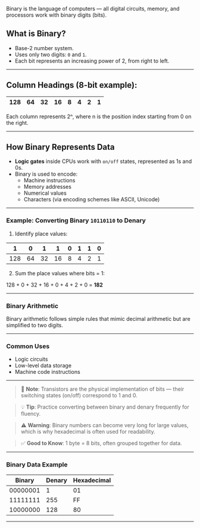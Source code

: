 
Binary is the language of computers — all digital circuits, memory, and processors work with binary digits (bits).

## What is Binary?

- Base-2 number system.
- Uses only two digits: `0` and `1`.
- Each bit represents an increasing power of 2, from right to left.

---

## Column Headings (8-bit example):

|128|64|32|16|8|4|2|1|
|-|-|-|-|-|-|-|-|

Each column represents 2ⁿ, where n is the position index starting from 0 on the right.

---

## How Binary Represents Data

- **Logic gates** inside CPUs work with `on/off` states, represented as 1s and 0s.
- Binary is used to encode:
  - Machine instructions
  - Memory addresses
  - Numerical values
  - Characters (via encoding schemes like ASCII, Unicode)

---

### Example: Converting Binary `10110110` to Denary

1. Identify place values:

|1|0|1|1|0|1|1|0|
|-|-|-|-|-|-|-|-|
|128|64|32|16|8|4|2|1|

2. Sum the place values where bits = 1:

128 + 0 + 32 + 16 + 0 + 4 + 2 + 0 = **182**

---

### Binary Arithmetic

Binary arithmetic follows simple rules that mimic decimal arithmetic but are simplified to two digits.

---

### Common Uses

- Logic circuits
- Low-level data storage
- Machine code instructions

---

>📝 **Note**: Transistors are the physical implementation of bits — their switching states (on/off) correspond to 1 and 0.

>💡 **Tip**: Practice converting between binary and denary frequently for fluency.

>⚠️ **Warning**: Binary numbers can become very long for large values, which is why hexadecimal is often used for readability.

>✅ **Good to Know**: 1 byte = 8 bits, often grouped together for data.

---

### Binary Data Example

| Binary        | Denary | Hexadecimal |
|---------------|--------|-------------|
| 00000001      | 1      | 01          |
| 11111111      | 255    | FF          |
| 10000000      | 128    | 80          |

---

